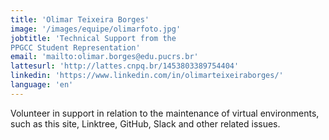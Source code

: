 ```yaml
---
title: 'Olimar Teixeira Borges'
image: '/images/equipe/olimarfoto.jpg'
jobtitle: 'Technical Support from the 
PPGCC Student Representation'
email: 'mailto:olimar.borges@edu.pucrs.br'
lattesurl: 'http://lattes.cnpq.br/1453803389754404'
linkedin: 'https://www.linkedin.com/in/olimarteixeiraborges/'
language: 'en'
---
```


Volunteer in support in relation to the maintenance of virtual environments, such as this site, Linktree, GitHub, Slack and other related issues.
